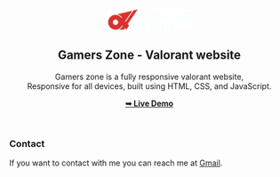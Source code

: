 <div align="center">
  

  <img src="./assets/images/logo.png" />

  <h2 align="center">Gamers Zone - Valorant website</h2>

  Gamers zone is a fully responsive valorant website, <br />Responsive for all devices, built using HTML, CSS, and JavaScript.

  <a href="https://gamers-zone.vercel.app/"><strong>➥ Live Demo</strong></a>

</div>

<br />

### Contact

If you want to contact with me you can reach me at [Gmail](https://mail.google.com/mail/u/0/?tab=rm&ogbl#inbox?compose=DmwnWrRvxVGcRfQZXWrMGbNJGmQSsdJXbNcbzjLQMJsZhgRFCGXhHXdxdHnMpQtnfkkBlsSJqLXQ).

